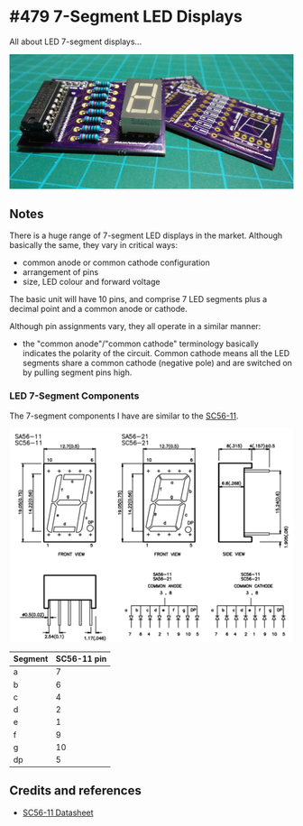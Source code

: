 # #479 7-Segment LED Displays

All about LED 7-segment displays...

![Build](./assets/LED7Segment_build.jpg?raw=true)

## Notes

There is a huge range of 7-segment LED displays in the market.
Although basically the same, they vary in critical ways:

* common anode or common cathode configuration
* arrangement of pins
* size, LED colour and forward voltage

The basic unit will have 10 pins, and comprise 7 LED segments plus a decimal point and a common anode or cathode.

Although pin assignments vary, they all operate in a similar manner:

* the "common anode"/"common cathode" terminology basically indicates the polarity of the circuit. Common cathode means all the LED segments share a common cathode (negative pole) and are switched on by pulling segment pins high.


### LED 7-Segment Components

The 7-segment components I have are similar to the [SC56-11](./assets/SC56-11_datasheet.pdf?raw=true).

![SC56-11_mechanical](./assets/SC56-11_mechanical.jpg?raw=true)

| Segment  | SC56-11 pin |
|----------|-------------|
| a        | 7           |
| b        | 6           |
| c        | 4           |
| d        | 2           |
| e        | 1           |
| f        | 9           |
| g        | 10          |
| dp       | 5           |

## Credits and references

* [SC56-11 Datasheet](../../assets/SC56-11_datasheet.pdf?raw=true)
